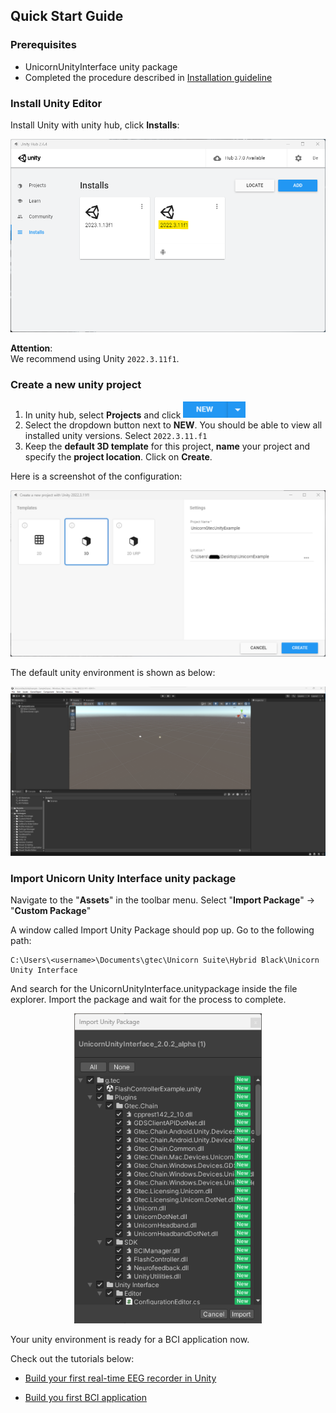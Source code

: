 ## Quick Start Guide
### Prerequisites
- UnicornUnityInterface unity package
- Completed the procedure described in [Installation guideline](/tutorial/installation-guideline.md)

### Install Unity Editor
Install Unity with unity hub, click **Installs**:
<p align="center">
<img src="../Img/image2.png" alt="drawing" width="600"/><br/>
</p>

**Attention**: <br/>
We recommend using Unity ```2022.3.11f1```. 

### Create a new unity project
1. In unity hub, select **Projects** and click <img src="../Img/ico2.png" alt="drawing" width="100"/><br/>
2. Select the dropdown button next to **NEW**. You should be able to view all installed unity versions. Select ```2022.3.11.f1```
3. Keep the **default 3D template** for this project, **name** your project and specify the **project location**. Click on **Create**.

Here is a screenshot of the configuration:
<p align="center">
<img src="../Img/image3.png" alt="drawing" width="600"/><br/>
</p>

The default unity environment is shown as below:
<p align="center">
<img src="../Img/image4.png" alt="drawing" width="600"/><br/>
</p>

### Import Unicorn Unity Interface unity package
Navigate to the "**Assets**" in the toolbar menu. Select "**Import Package**" → "**Custom Package**"

A window called Import Unity Package should pop up. Go to the following path:
```
C:\Users\<username>\Documents\gtec\Unicorn Suite\Hybrid Black\Unicorn Unity Interface
```
And search for the UnicornUnityInterface.unitypackage inside the file explorer.
Import the package and wait for the process to complete.
<p align="center">
<img src="../Img/image5.png" alt="drawing" width="300"/><br/>
</p>

Your unity environment is ready for a BCI application now. 

Check out the tutorials below: 

- [Build your first real-time EEG recorder in Unity](/tutorial/Build-your-first-real-time-EEG-recorder-in-Unity.md)

- [Build you first BCI application](/tutorial/build-your-first-bci-application.md)
